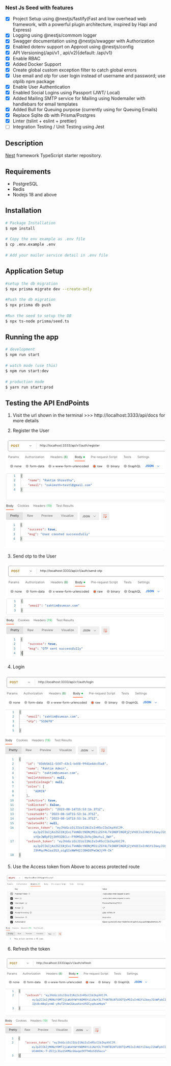 ### Nest Js Seed with features

- [x] Project Setup using @nestjs/fastify(Fast and low overhead web framework, with a powerful plugin architecture, inspired by Hapi and Express)
- [x] Logging using @nestjs/commom logger
- [x] Swagger documentation using @nestjs/swagger with Authorization
- [x] Enabled dotenv support on Approot using @nestjs/config
- [x] API Versioning(/api/v1 , api/v2){default: /api/v1}
- [x] Enable RBAC
- [x] Added Docker Support
- [x] Create global custom exception filter to catch global errors
- [x] Use email and otp for user login instead of username and password; use otplib npm package
- [x] Enable User Authentication
- [x] Enabled Social Logins using Passport (JWT/ Local)
- [x] Added Mailing SMTP service for Mailing using Nodemailer with handlebars for email templates
- [x] Added Bull for Queuing purpose (currently using for Queuing Emails)
- [x] Replace Sqlite db with Prisma/Postgres
- [x] Linter (tslint + eslint + prettier)
- [ ] Integration Testing / Unit Testing using Jest

## Description

[Nest](https://github.com/nestjs/nest) framework TypeScript starter repository.

## Requirements
- PostgreSQL
- Redis
- Nodejs 18 and above

## Installation

```bash
# Package Installation
$ npm install

# Copy the env example as .env file
$ cp .env.example .env

# Add your mailer service detail in .env file
```

## Application Setup

```bash
#setup the db migration
$ npx prisma migrate dev --create-only

#Push the db migration
$ npx prisma db push

#Run the seed to setup the DB
$ npx ts-node prisma/seed.ts
```

## Running the app

```bash
# development
$ npm run start

# watch mode (use this)
$ npm run start:dev

# production mode
$ yarn run start:prod
```

## Testing the API EndPoints

1. Visit the url shown in the terminal >>> http://localhost:3333/api/docs for more details

2. Register the User

![Register](./images/register.png)

3. Send otp to the User

![Send OTP](./images/send-otp.png)

4. Login

![Login](./images/login.png)

5. Use the Access token from Above to access protected route

![Delete User Protected Route](./images/delete-user.png)

6. Refresh the token

![Refresh](./images/refresh-token.png)
